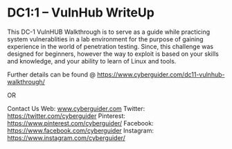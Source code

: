 # DC1:1 – VulnHub WriteUp
This DC-1 VulnHUB Walkthrough is to serve as a guide while practicing system vulnerablities in a lab environment for the purpose of gaining experience in the world of penetration testing. Since, this challenge was designed for beginners, however the way to exploit is based on your skills and knowledge, and your ability to learn of Linux and tools.

Further details can be found @ https://www.cyberguider.com/dc11-vulnhub-walkthrough/ 

OR 

Contact Us 
Web: www.cyberguider.com
Twitter: https://twitter.com/cyberguider
Pinterest: https://www.pinterest.com/cyberguider/
Facebook: https://www.facebook.com/cyberguider
Instagram: https://www.instagram.com/cyberguider/
